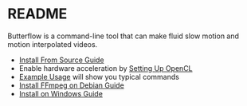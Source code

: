 # README
Butterflow is a command-line tool that can make fluid slow motion and motion
interpolated videos.

* [Install From Source Guide](Install-From-Source-Guide.md)
* Enable hardware acceleration by [Setting Up OpenCL](Setting-Up-OpenCL.md)
* [Example Usage](Example-Usage.md) will show you typical commands
* [Install FFmpeg on Debian Guide](Install-FFmpeg-On-Debian-Guide.md)
* [Install on Windows Guide](Install-On-Windows-Guide.md)

